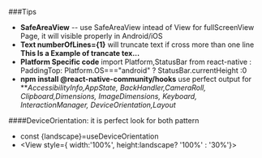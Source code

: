 ###Tips
* **SafeAreaView** -- use SafeAreaView intead of View for fullScreenView Page, it will visible properly in Android/iOS
* **Text numberOfLines={1}** will truncate text if cross more than one line **This Is a Example of trancate tex...**
* **Platform Specific code**  import Platform,StatusBar from react-native  : PaddingTop: Platform.OS==="android" ? StatusBar.currentHeight :0 
* **npm install @react-native-community/hooks** use perfect output for ***AccessibilityInfo,AppState, BackHandler,CameraRoll, Clipboard,Dimensions, ImageDimensions, Keyboard, InteractionManager, DeviceOrientation,Layout*

####DeviceOrientation: it is perfect look for both pattern
* const {landscape}=useDeviceOrientation
* <View style={ width:'100%', height:landscape? '100%' : '30%'}></View>

